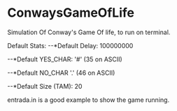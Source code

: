 # ConwaysGameOfLife

Simulation Of Conway's Game Of life, to run on terminal.

Default Stats:
--*Default Delay: 100000000

--*Default YES_CHAR: '#' (35 on ASCII)

--*Default NO_CHAR '.' (46 on ASCII)

--*Default Size (TAM): 20


entrada.in is a good example to show the game running.
